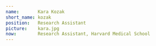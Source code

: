 ```yaml
---
name:       Kara Kozak
short_name: kozak
position:   Research Assistant
picture:    kara.jpg
now:		Research Assistant, Harvard Medical School
---
```

